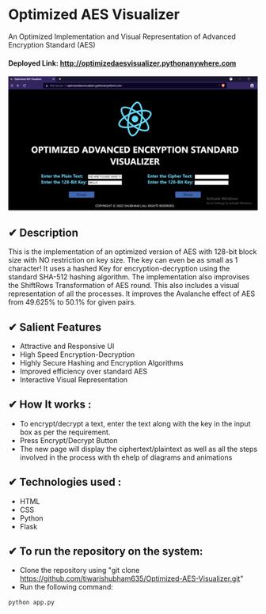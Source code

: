 # Optimized AES Visualizer
  An Optimized Implementation and Visual Representation of Advanced Encryption Standard (AES)
  
#### Deployed Link: http://optimizedaesvisualizer.pythonanywhere.com <br/>

![Screenshot](cover.jpg)

## ✔ Description

This is the implementation of an optimized version of AES with 128-bit block size with NO restriction on key size. The key can even be as small as 1 character! It uses a hashed Key for encryption-decryption using the standard SHA-512 hashing algorithm. The implementation also improvises the ShiftRows Transformation of AES round. This also includes a visual representation of all the processes. It improves the Avalanche effect of AES from 49.625% to 50.1% for given pairs.

## ✔ Salient Features

- Attractive and Responsive UI
- High Speed Encryption-Decryption
- Highly Secure Hashing and Encryption Algorithms
- Improved efficiency over standard AES
- Interactive Visual Representation

## ✔ How It works :
- To encrypt/decrypt a text, enter the text along with the key in the input box as per the requirement.
- Press Encrypt/Decrypt Button
- The new page will display the ciphertext/plaintext as well as all the steps involved in the process with th ehelp of diagrams and animations

## ✔ Technologies used :
- HTML
- CSS
- Python
- Flask

## ✔ To run the repository on the system:

- Clone the repository using "git clone https://github.com/tiwarishubham635/Optimized-AES-Visualizer.git"
- Run the following command:

```
python app.py
```
